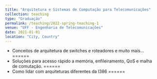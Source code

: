 ```yaml
---
title: "Arquitetura e Sistemas de Computação para Telecomunicações"
collection: teaching
type: "Graduação"
permalink: /teaching/2022-spring-teaching-1
venue: "UFF - Engenharia de Telecomunicações"
date: 2021-01-01
location: "City, Country"
---
```

- Conceitos de arquitetura de switches e roteadores e muito mais...
======
- Soluções para acesso rápido a memória, enfileiramento, QoS e malha de comutação.
======
- Como lidar com arquiteturas diferentes da I386
======